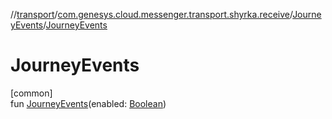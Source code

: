 //[transport](../../../index.md)/[com.genesys.cloud.messenger.transport.shyrka.receive](../index.md)/[JourneyEvents](index.md)/[JourneyEvents](-journey-events.md)

# JourneyEvents

[common]\
fun [JourneyEvents](-journey-events.md)(enabled: [Boolean](https://kotlinlang.org/api/latest/jvm/stdlib/kotlin/-boolean/index.html))

